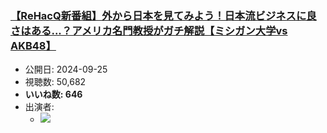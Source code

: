 ### [【ReHacQ新番組】外から日本を見てみよう！日本流ビジネスに良さはある...？アメリカ名門教授がガチ解説【ミシガン大学vs AKB48】](https://www.youtube.com/watch?v=LhCJjdJMtKY)
-   公開日: 2024-09-25
-   視聴数: 50,682
-   **いいね数: 646**
-   出演者: 
    - [![](https://img.youtube.com/vi/LhCJjdJMtKY/hqdefault.jpg)](https://www.youtube.com/watch?v=LhCJjdJMtKY)
